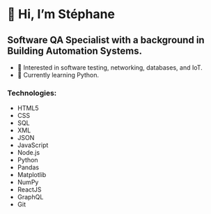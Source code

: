 <h1>👋 Hi, I’m Stéphane</h1>
<h2>Software QA Specialist with a background in Building Automation Systems.</h2>

- 👀 Interested in software testing, networking, databases, and IoT.
- 🌱 Currently learning Python.

<h3>Technologies:</h3> 
 <ul>
  <li>HTML5
  <li>CSS</li>
  <li>SQL</li>
  <li>XML</li>
  <li>JSON</li>
  <li>JavaScript</li>
  <li>Node.js</li>
  <li>Python</li>
  <li>Pandas</li>
  <li>Matplotlib</li>
  <li>NumPy</li>
  <li>ReactJS</li>
  <li>GraphQL</li>
  <li>Git</li>
</ul>


<!---
lionelroy/lionelroy is a ✨ special ✨ repository because its `README.md` (this file) appears on your GitHub profile.
You can click the Preview link to take a look at your changes.
--->
